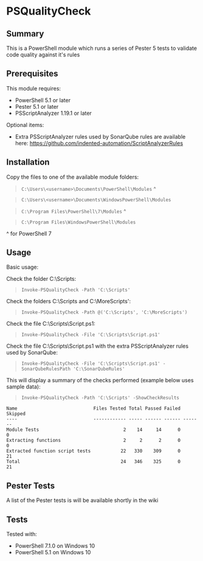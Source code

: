 # PSQualityCheck

## Summary

This is a PowerShell module which runs a series of Pester 5 tests to validate code quality against it's rules

## Prerequisites

This module requires:

* PowerShell 5.1 or later
* Pester 5.1 or later
* PSScriptAnalyzer 1.19.1 or later

Optional items:

* Extra PSScriptAnalyzer rules used by SonarQube rules are available here: https://github.com/indented-automation/ScriptAnalyzerRules

## Installation

Copy the files to one of the available module folders:

> `C:\Users\<username>\Documents\PowerShell\Modules` ^

> `C:\Users\<username>\Documents\WindowsPowerShell\Modules`

> `C:\Program Files\PowerShell\7\Modules` ^

> `C:\Program Files\WindowsPowerShell\Modules`

^ for PowerShell 7

## Usage

Basic usage:

Check the folder C:\Scripts:

> `Invoke-PSQualityCheck -Path 'C:\Scripts'`

Check the folders C:\Scripts and C:\MoreScripts':

> `Invoke-PSQualityCheck -Path @('C:\Scripts', 'C:\MoreScripts')`

Check the file C:\Scripts\Script.ps1:

> `Invoke-PSQualityCheck -File 'C:\Scripts\Script.ps1'`

Check the file C:\Scripts\Script.ps1 with the extra PSScriptAnalyzer rules used by SonarQube:

> `Invoke-PSQualityCheck -File 'C:\Scripts\Script.ps1' -SonarQubeRulesPath 'C:\SonarQubeRules'`

This will display a summary of the checks performed (example below uses sample data):

> `Invoke-PSQualityCheck -Path 'C:\Scripts' -ShowCheckResults`

    Name                            Files Tested Total Passed Failed Skipped
    ----                            ------------ ----- ------ ------ -------
    Module Tests                               2    14     14      0       0
    Extracting functions                       2     2      2      0       0
    Extracted function script tests           22   330    309      0      21
    Total                                     24   346    325      0      21

## Pester Tests

A list of the Pester tests is will be available shortly in the wiki

## Tests

Tested with:

* PowerShell 7.1.0 on Windows 10
* PowerShell 5.1 on Windows 10
